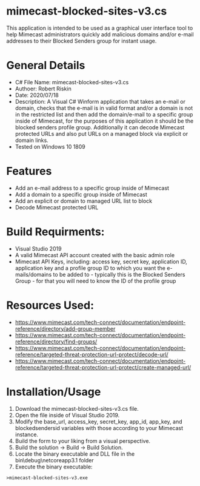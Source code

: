 # mimecast-blocked-sites-v3.cs
This application is intended to be used as a graphical user interface tool to help Mimecast administrators quickly add malicious domains and/or e-mail addresses to their Blocked Senders group for instant usage.

# General Details
* C# File Name: mimecast-blocked-sites-v3.cs
* Authoer: Robert Riskin
* Date: 2020/07/18
* Description: A Visual C# Winform application that takes an e-mail or domain, checks that the e-mail is in valid format and/or a domain is not in the restricted list and then add the domain/e-mail to a specific group inside of Mimecast, for the purposes of this application it should be the blocked senders profile group. Additionally it can decode Mimecast protected URLs and also put URLs on a managed block via explicit or domain links.
* Tested on Windows 10 1809

# Features
* Add an e-mail address to a specific group inside of Mimecast
* Add a domain to a specific group inside of Mimecast
* Add an explicit or domain to managed URL list to block
* Decode Mimecast protected URL

# Build Requirments: 
* Visual Studio 2019
* A valid Mimecast API account created with the basic admin role 
* Mimecast API Keys, including: access key, secret key, application ID, application key and a profile group ID to which you want the e-mails/domains to be added to - typically this is the Blocked Senders Group - for that you will need to know the ID of the profile group

# Resources Used:
* https://www.mimecast.com/tech-connect/documentation/endpoint-reference/directory/add-group-member 
* https://www.mimecast.com/tech-connect/documentation/endpoint-reference/directory/find-groups/
* https://www.mimecast.com/tech-connect/documentation/endpoint-reference/targeted-threat-protection-url-protect/decode-url/
* https://www.mimecast.com/tech-connect/documentation/endpoint-reference/targeted-threat-protection-url-protect/create-managed-url/

# Installation/Usage
1. Download the mimecast-blocked-sites-v3.cs file.
2. Open the file inside of Visual Studio 2019.
3. Modify the base_url, access_key, secret_key, app_id, app_key, and blockedsendersid variables with those according to your Mimecast instance.
4. Build the form to your liking from a visual perspective.
5. Build the solution -> Build -> Build Solution.
6. Locate the binary executable and DLL file in the bin\debug\netcoreapp3.1 folder
7. Execute the binary executable:
```CMD or Powershell Prompt
>mimecast-blocked-sites-v3.exe
```
